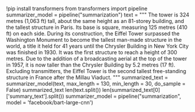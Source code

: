 !pip install transformers 
from transformers import pipeline
summarizer_model = pipeline("summarization")
text = """
The tower is 324 metres (1,063 ft) tall, about the same height as an 81-storey building, and the tallest structure in Paris.
Its base is square, measuring 125 metres (410 ft) on each side.
During its construction, the Eiffel Tower surpassed the Washington Monument to become the tallest man-made structure in the world, a title it held for 41 years until the Chrysler Building in New York City was finished in 1930.
It was the first structure to reach a height of 300 metres. Due to the addition of a broadcasting aerial at the top of the tower in 1957, it is now taller than the Chrysler Building by 5.2 metres (17 ft). Excluding transmitters, the Eiffel Tower is the second tallest free-standing structure in France after the Millau Viaduct.
"""
summarized_text = summarizer_model(text, max_length = 130, min_length = 30, do_sample = False)
summarized_text
len(text.split())
len(summarized_text[0]['summary_text'].split())
summarizer_model = pipeline("summarization", model = 'facebook/bart-large-cnn')
